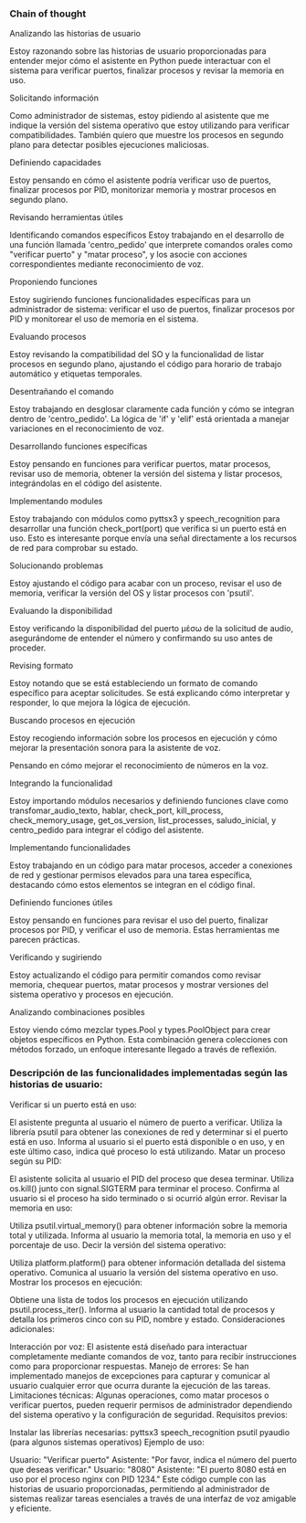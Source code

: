 ### Chain of thought
Analizando las historias de usuario

Estoy razonando sobre las historias de usuario proporcionadas para entender mejor cómo el asistente en Python puede interactuar con el sistema para verificar puertos, finalizar procesos y revisar la memoria en uso.

Solicitando información

Como administrador de sistemas, estoy pidiendo al asistente que me indique la versión del sistema operativo que estoy utilizando para verificar compatibilidades. También quiero que muestre los procesos en segundo plano para detectar posibles ejecuciones maliciosas.

Definiendo capacidades

Estoy pensando en cómo el asistente podría verificar uso de puertos, finalizar procesos por PID, monitorizar memoria y mostrar procesos en segundo plano.

Revisando herramientas útiles

Identificando comandos específicos
Estoy trabajando en el desarrollo de una función llamada 'centro_pedido' que interprete comandos orales como "verificar puerto" y "matar proceso", y los asocie con acciones correspondientes mediante reconocimiento de voz.

Proponiendo funciones

Estoy sugiriendo funciones funcionalidades específicas para un administrador de sistema: verificar el uso de puertos, finalizar procesos por PID y monitorear el uso de memoria en el sistema.

Evaluando procesos

Estoy revisando la compatibilidad del SO y la funcionalidad de listar procesos en segundo plano, ajustando el código para horario de trabajo automático y etiquetas temporales.

Desentrañando el comando

Estoy trabajando en desglosar claramente cada función y cómo se integran dentro de 'centro_pedido'. La lógica de 'if' y 'elif' está orientada a manejar variaciones en el reconocimiento de voz.

Desarrollando funciones específicas

Estoy pensando en funciones para verificar puertos, matar procesos, revisar uso de memoria, obtener la versión del sistema y listar procesos, integrándolas en el código del asistente.

Implementando modules

Estoy trabajando con módulos como pyttsx3 y speech_recognition para desarrollar una función check_port(port) que verifica si un puerto está en uso. Esto es interesante porque envía una señal directamente a los recursos de red para comprobar su estado.

Solucionando problemas

Estoy ajustando el código para acabar con un proceso, revisar el uso de memoria, verificar la versión del OS y listar procesos con 'psutil'.

Evaluando la disponibilidad

Estoy verificando la disponibilidad del puerto μέσω de la solicitud de audio, asegurándome de entender el número y confirmando su uso antes de proceder.

Revising formato

Estoy notando que se está estableciendo un formato de comando específico para aceptar solicitudes. Se está explicando cómo interpretar y responder, lo que mejora la lógica de ejecución.

Buscando procesos en ejecución

Estoy recogiendo información sobre los procesos en ejecución y cómo mejorar la presentación sonora para la asistente de voz.

Pensando en cómo mejorar el reconocimiento de números en la voz.

Integrando la funcionalidad

Estoy importando módulos necesarios y definiendo funciones clave como transfomar_audio_texto, hablar, check_port, kill_process, check_memory_usage, get_os_version, list_processes, saludo_inicial, y centro_pedido para integrar el código del asistente.

Implementando funcionalidades

Estoy trabajando en un código para matar procesos, acceder a conexiones de red y gestionar permisos elevados para una tarea específica, destacando cómo estos elementos se integran en el código final.

Definiendo funciones útiles

Estoy pensando en funciones para revisar el uso del puerto, finalizar procesos por PID, y verificar el uso de memoria. Estas herramientas me parecen prácticas.

Verificando y sugiriendo

Estoy actualizando el código para permitir comandos como revisar memoria, chequear puertos, matar procesos y mostrar versiones del sistema operativo y procesos en ejecución.

Analizando combinaciones posibles

Estoy viendo cómo mezclar types.Pool y types.PoolObject para crear objetos específicos en Python. Esta combinación genera colecciones con métodos forzado, un enfoque interesante llegado a través de reflexión.



### Descripción de las funcionalidades implementadas según las historias de usuario:

Verificar si un puerto está en uso:

El asistente pregunta al usuario el número de puerto a verificar.
Utiliza la librería psutil para obtener las conexiones de red y determinar si el puerto está en uso.
Informa al usuario si el puerto está disponible o en uso, y en este último caso, indica qué proceso lo está utilizando.
Matar un proceso según su PID:

El asistente solicita al usuario el PID del proceso que desea terminar.
Utiliza os.kill() junto con signal.SIGTERM para terminar el proceso.
Confirma al usuario si el proceso ha sido terminado o si ocurrió algún error.
Revisar la memoria en uso:

Utiliza psutil.virtual_memory() para obtener información sobre la memoria total y utilizada.
Informa al usuario la memoria total, la memoria en uso y el porcentaje de uso.
Decir la versión del sistema operativo:

Utiliza platform.platform() para obtener información detallada del sistema operativo.
Comunica al usuario la versión del sistema operativo en uso.
Mostrar los procesos en ejecución:

Obtiene una lista de todos los procesos en ejecución utilizando psutil.process_iter().
Informa al usuario la cantidad total de procesos y detalla los primeros cinco con su PID, nombre y estado.
Consideraciones adicionales:

Interacción por voz: El asistente está diseñado para interactuar completamente mediante comandos de voz, tanto para recibir instrucciones como para proporcionar respuestas.
Manejo de errores: Se han implementado manejos de excepciones para capturar y comunicar al usuario cualquier error que ocurra durante la ejecución de las tareas.
Limitaciones técnicas: Algunas operaciones, como matar procesos o verificar puertos, pueden requerir permisos de administrador dependiendo del sistema operativo y la configuración de seguridad.
Requisitos previos:

Instalar las librerías necesarias:
pyttsx3
speech_recognition
psutil
pyaudio (para algunos sistemas operativos)
Ejemplo de uso:

Usuario: "Verificar puerto"
Asistente: "Por favor, indica el número del puerto que deseas verificar."
Usuario: "8080"
Asistente: "El puerto 8080 está en uso por el proceso nginx con PID 1234."
Este código cumple con las historias de usuario proporcionadas, permitiendo al administrador de sistemas realizar tareas esenciales a través de una interfaz de voz amigable y eficiente.






